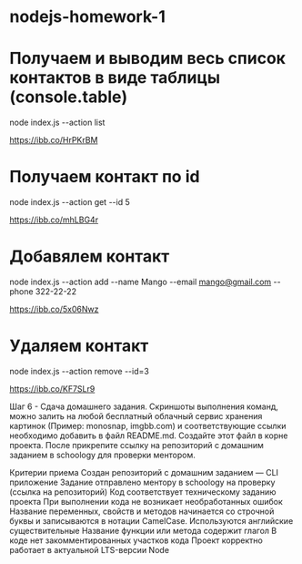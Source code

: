 # nodejs-homework-1

# Получаем и выводим весь список контактов в виде таблицы (console.table)

node index.js --action list

https://ibb.co/HrPKrBM

# Получаем контакт по id

node index.js --action get --id 5

https://ibb.co/mhLBG4r

# Добавялем контакт

node index.js --action add --name Mango --email mango@gmail.com --phone 322-22-22

https://ibb.co/5x06Nwz

# Удаляем контакт

node index.js --action remove --id=3

https://ibb.co/KF7SLr9

Шаг 6 - Сдача домашнего задания.
Скриншоты выполнения команд, можно залить на любой бесплатный облачный сервис хранения картинок (Пример: monosnap, imgbb.com) и соответствующие ссылки необходимо добавить в файл README.md. Создайте этот файл в корне проекта. После прикрепите ссылку на репозиторий с домашним заданием в schoology для проверки ментором.

Критерии приема
Создан репозиторий с домашним заданием — CLI приложение
Задание отправлено ментору в schoology на проверку (ссылка на репозиторий)
Код соответствует техническому заданию проекта
При выполнении кода не возникает необработанных ошибок
Название переменных, свойств и методов начинается со строчной буквы и записываются в нотации CamelCase. Используются английские существительные
Название функции или метода содержит глагол
В коде нет закомментированных участков кода
Проект корректно работает в актуальной LTS-версии Node
